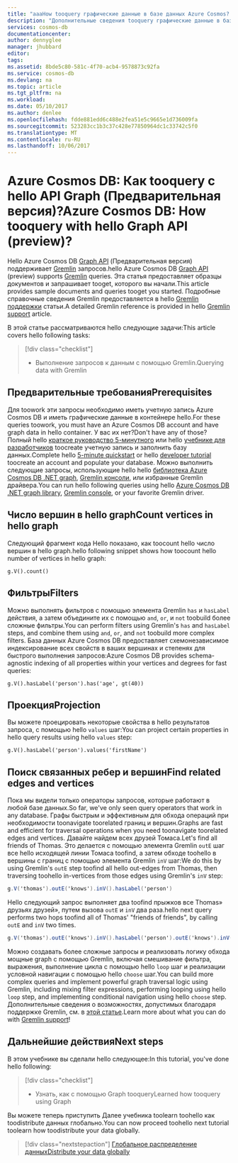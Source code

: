 ```yaml
---
title: "aaaHow tooquery графические данные в базе данных Azure Cosmos? | Документация Майкрософт"
description: "Дополнительные сведения tooquery графические данные в базе данных Azure Cosmos"
services: cosmos-db
documentationcenter: 
author: dennyglee
manager: jhubbard
editor: 
tags: 
ms.assetid: 8bde5c80-581c-4f70-acb4-9578873c92fa
ms.service: cosmos-db
ms.devlang: na
ms.topic: article
ms.tgt_pltfrm: na
ms.workload: 
ms.date: 05/10/2017
ms.author: denlee
ms.openlocfilehash: fdde881edd6c488e2fea51e5c9665e1d736009fa
ms.sourcegitcommit: 523283cc1b3c37c428e77850964dc1c33742c5f0
ms.translationtype: MT
ms.contentlocale: ru-RU
ms.lasthandoff: 10/06/2017
---
```

# <a name="azure-cosmos-db-how-tooquery-with-hello-graph-api-preview"></a><span data-ttu-id="aff6f-104">Azure Cosmos DB: Как tooquery с hello API Graph (Предварительная версия)?</span><span class="sxs-lookup"><span data-stu-id="aff6f-104">Azure Cosmos DB: How tooquery with hello Graph API (preview)?</span></span>

<span data-ttu-id="aff6f-105">Hello Azure Cosmos DB [Graph API](graph-introduction.md) (Предварительная версия) поддерживает [Gremlin](https://docs.mongodb.com/manual/tutorial/query-documents/) запросов.</span><span class="sxs-lookup"><span data-stu-id="aff6f-105">hello Azure Cosmos DB [Graph API](graph-introduction.md) (preview) supports [Gremlin](https://docs.mongodb.com/manual/tutorial/query-documents/) queries.</span></span> <span data-ttu-id="aff6f-106">Эта статья предоставляет образцы документов и запрашивает tooget, которого вы начали.</span><span class="sxs-lookup"><span data-stu-id="aff6f-106">This article provides sample documents and queries tooget you started.</span></span> <span data-ttu-id="aff6f-107">Подробные справочные сведения Gremlin предоставляется в hello [Gremlin поддержки](gremlin-support.md) статьи.</span><span class="sxs-lookup"><span data-stu-id="aff6f-107">A detailed Gremlin reference is provided in hello [Gremlin support](gremlin-support.md) article.</span></span>

<span data-ttu-id="aff6f-108">В этой статье рассматриваются hello следующие задачи:</span><span class="sxs-lookup"><span data-stu-id="aff6f-108">This article covers hello following tasks:</span></span> 

> [!div class="checklist"]
> * <span data-ttu-id="aff6f-109">Выполнение запросов к данным с помощью Gremlin.</span><span class="sxs-lookup"><span data-stu-id="aff6f-109">Querying data with Gremlin</span></span>

## <a name="prerequisites"></a><span data-ttu-id="aff6f-110">Предварительные требования</span><span class="sxs-lookup"><span data-stu-id="aff6f-110">Prerequisites</span></span>

<span data-ttu-id="aff6f-111">Для toowork эти запросы необходимо иметь учетную запись Azure Cosmos DB и иметь графические данные в контейнере hello.</span><span class="sxs-lookup"><span data-stu-id="aff6f-111">For these queries toowork, you must have an Azure Cosmos DB account and have graph data in hello container.</span></span> <span data-ttu-id="aff6f-112">У вас их нет?</span><span class="sxs-lookup"><span data-stu-id="aff6f-112">Don't have any of those?</span></span> <span data-ttu-id="aff6f-113">Полный hello [краткое руководство 5-минутного](create-graph-dotnet.md) или hello [учебнике для разработчиков](tutorial-query-graph.md) toocreate учетную запись и заполнить базу данных.</span><span class="sxs-lookup"><span data-stu-id="aff6f-113">Complete hello [5-minute quickstart](create-graph-dotnet.md) or hello [developer tutorial](tutorial-query-graph.md) toocreate an account and populate your database.</span></span> <span data-ttu-id="aff6f-114">Можно выполнить следующие запросы, использующие hello hello [библиотека Azure Cosmos DB .NET graph](graph-sdk-dotnet.md), [Gremlin консоли](https://tinkerpop.apache.org/docs/current/reference/#gremlin-console), или избранные Gremlin драйвера.</span><span class="sxs-lookup"><span data-stu-id="aff6f-114">You can run hello following queries using hello [Azure Cosmos DB .NET graph library](graph-sdk-dotnet.md), [Gremlin console](https://tinkerpop.apache.org/docs/current/reference/#gremlin-console), or your favorite Gremlin driver.</span></span>

## <a name="count-vertices-in-hello-graph"></a><span data-ttu-id="aff6f-115">Число вершин в hello graph</span><span class="sxs-lookup"><span data-stu-id="aff6f-115">Count vertices in hello graph</span></span>

<span data-ttu-id="aff6f-116">Следующий фрагмент кода Hello показано, как toocount hello число вершин в hello graph.</span><span class="sxs-lookup"><span data-stu-id="aff6f-116">hello following snippet shows how toocount hello number of vertices in hello graph:</span></span>

```
g.V().count()
```

## <a name="filters"></a><span data-ttu-id="aff6f-117">Фильтры</span><span class="sxs-lookup"><span data-stu-id="aff6f-117">Filters</span></span>

<span data-ttu-id="aff6f-118">Можно выполнять фильтров с помощью элемента Gremlin `has` и `hasLabel` действия, а затем объедините их с помощью `and`, `or`, и `not` toobuild более сложные фильтры.</span><span class="sxs-lookup"><span data-stu-id="aff6f-118">You can perform filters using Gremlin's `has` and `hasLabel` steps, and combine them using `and`, `or`, and `not` toobuild more complex filters.</span></span> <span data-ttu-id="aff6f-119">База данных Azure Cosmos DB предоставляет схемонезависимое индексирование всех свойств в ваших вершинах и степенях для быстрого выполнения запросов:</span><span class="sxs-lookup"><span data-stu-id="aff6f-119">Azure Cosmos DB provides schema-agnostic indexing of all properties within your vertices and degrees for fast queries:</span></span>

```
g.V().hasLabel('person').has('age', gt(40))
```

## <a name="projection"></a><span data-ttu-id="aff6f-120">Проекция</span><span class="sxs-lookup"><span data-stu-id="aff6f-120">Projection</span></span>

<span data-ttu-id="aff6f-121">Вы можете проецировать некоторые свойства в hello результатов запроса, с помощью hello `values` шаг:</span><span class="sxs-lookup"><span data-stu-id="aff6f-121">You can project certain properties in hello query results using hello `values` step:</span></span>

```
g.V().hasLabel('person').values('firstName')
```

## <a name="find-related-edges-and-vertices"></a><span data-ttu-id="aff6f-122">Поиск связанных ребер и вершин</span><span class="sxs-lookup"><span data-stu-id="aff6f-122">Find related edges and vertices</span></span>

<span data-ttu-id="aff6f-123">Пока мы видели только операторы запросов, которые работают в любой базе данных.</span><span class="sxs-lookup"><span data-stu-id="aff6f-123">So far, we've only seen query operators that work in any database.</span></span> <span data-ttu-id="aff6f-124">Графы быстрым и эффективным для обхода операций при необходимости toonavigate toorelated границ и вершин.</span><span class="sxs-lookup"><span data-stu-id="aff6f-124">Graphs are fast and efficient for traversal operations when you need toonavigate toorelated edges and vertices.</span></span> <span data-ttu-id="aff6f-125">Давайте найдем всех друзей Томаса.</span><span class="sxs-lookup"><span data-stu-id="aff6f-125">Let's find all friends of Thomas.</span></span> <span data-ttu-id="aff6f-126">Это делается с помощью элемента Gremlin `outE` шаг все hello исходящей линии Томаса toofind, а затем обходе toohello в вершины с границ с помощью элемента Gremlin `inV` шаг:</span><span class="sxs-lookup"><span data-stu-id="aff6f-126">We do this by using Gremlin's `outE` step toofind all hello out-edges from Thomas, then traversing toohello in-vertices from those edges using Gremlin's `inV` step:</span></span>

```cs
g.V('thomas').outE('knows').inV().hasLabel('person')
```

<span data-ttu-id="aff6f-127">Hello следующий запрос выполняет два toofind прыжков все Thomas» друзьях друзей», путем вызова `outE` и `inV` два раза.</span><span class="sxs-lookup"><span data-stu-id="aff6f-127">hello next query performs two hops toofind all of Thomas' "friends of friends", by calling `outE` and `inV` two times.</span></span> 

```cs
g.V('thomas').outE('knows').inV().hasLabel('person').outE('knows').inV().hasLabel('person')
```

<span data-ttu-id="aff6f-128">Можно создавать более сложные запросы и реализовать логику обхода мощные graph с помощью Gremlin, включая смешивание фильтра, выражения, выполнение цикла с помощью hello `loop` шаг и реализации условной навигации с помощью hello `choose` шаг.</span><span class="sxs-lookup"><span data-stu-id="aff6f-128">You can build more complex queries and implement powerful graph traversal logic using Gremlin, including mixing filter expressions, performing looping using hello `loop` step, and implementing conditional navigation using hello `choose` step.</span></span> <span data-ttu-id="aff6f-129">Дополнительные сведения о возможностях, допустимых благодаря поддержке Gremlin, см. в [этой статье](gremlin-support.md).</span><span class="sxs-lookup"><span data-stu-id="aff6f-129">Learn more about what you can do with [Gremlin support](gremlin-support.md)!</span></span>

## <a name="next-steps"></a><span data-ttu-id="aff6f-130">Дальнейшие действия</span><span class="sxs-lookup"><span data-stu-id="aff6f-130">Next steps</span></span>

<span data-ttu-id="aff6f-131">В этом учебнике вы сделали hello следующее:</span><span class="sxs-lookup"><span data-stu-id="aff6f-131">In this tutorial, you've done hello following:</span></span>

> [!div class="checklist"]
> * <span data-ttu-id="aff6f-132">Узнать, как с помощью Graph tooquery</span><span class="sxs-lookup"><span data-stu-id="aff6f-132">Learned how tooquery using Graph</span></span> 

<span data-ttu-id="aff6f-133">Вы можете теперь приступить Далее учебника toolearn toohello как toodistribute данных глобально.</span><span class="sxs-lookup"><span data-stu-id="aff6f-133">You can now proceed toohello next tutorial toolearn how toodistribute your data globally.</span></span>

> [!div class="nextstepaction"]
> [<span data-ttu-id="aff6f-134">Глобальное распределение данных</span><span class="sxs-lookup"><span data-stu-id="aff6f-134">Distribute your data globally</span></span>](tutorial-global-distribution-documentdb.md)